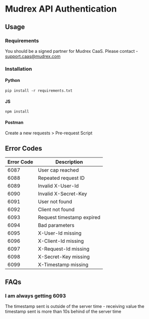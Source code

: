 # Mudrex API Authentication

## Usage

### Requirements
You should be a signed partner for Mudrex CaaS. Please contact - support.caas@mudrex.com

### Installation

#### Python
```shell
pip install -r requirements.txt
```

#### JS
```shell
npm install
```

#### Postman

Create a new requests > Pre-request Script


## Error Codes

| Error Code | Description |
| --- | --- |
| 6087 | User cap reached |
| 6088 | Repeated request ID |
| 6089 | Invalid X-User-Id |
| 6090 | Invalid X-Secret-Key |
| 6091 | User not found |
| 6092 | Client not found |
| 6093 | Request timestamp expired |
| 6094 | Bad parameters |
| 6095 | X-User-Id missing |
| 6096 | X-Client-Id missing |
| 6097 | X-Request-Id missing |
| 6098 | X-Secret-Key missing |
| 6099 | X-Timestamp missing |

## FAQs
### I am always getting 6093

The timestamp sent is outside of the server time - receiving value the timestamp sent is more than 10s behind of the server time
